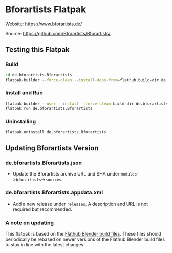 # Bforartists Flatpak

Website: https://www.bforartists.de/

Source: https://github.com/Bforartists/Bforartists/

## Testing this Flatpak

### Build
```bash
cd de.bforartists.Bforartists
flatpak-builder --force-clean --install-deps-from=flathub build-dir de.bforartists.Bforartists.json
```

### Install and Run
```bash
flatpak-builder --user --install --force-clean build-dir de.bforartists.Bforartists.json
flatpak run de.bforartists.Bforartists
```

### Uninstalling
```bash
flatpak uninstall de.bforartists.Bforartists
```

## Updating Bforartists Version

### de.bforartists.Bforartists.json
- Update the Bforartists archive URL and SHA under `modules`->`bforartists`->`sources`.

### de.bforartists.Bforartists.appdata.xml
- Add a new release under `releases`. A description and URL is not required but recommended.

### A note on updating
This flatpak is based on the [Flathub Blender build files](https://github.com/flathub/org.blender.Blender). These files should periodically be rebased on newer versions of the Flathub Blender build files to stay in line with the latest changes.
